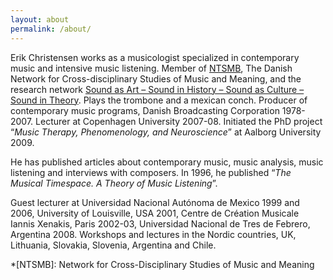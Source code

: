 ```yaml
---
layout: about
permalink: /about/
---
```


Erik Christensen works as a musicologist specialized in contemporary music and intensive music listening. Member of [NTSMB](http://ntsmb.dk/), The Danish Network for Cross-disciplinary Studies of Music and Meaning, and the research network [Sound as Art – Sound in History – Sound as Culture – Sound in Theory](http://auditiveculture.ku.dk/). Plays the trombone and a mexican conch. Producer of contemporary music programs, Danish Broadcasting Corporation 1978-2007. Lecturer at Copenhagen University 2007-08. Initiated the PhD project “_Music Therapy, Phenomenology, and Neuroscience_” at Aalborg University 2009.

He has published articles about contemporary music, music analysis, music listening and interviews with composers. In 1996, he published “_The Musical Timespace. A Theory of Music Listening_”.

Guest lecturer at Universidad Nacional Autónoma de Mexico 1999 and 2006, University of Louisville, USA 2001, Centre de Création Musicale Iannis Xenakis, Paris 2002-03, Universidad Nacional de Tres de Febrero, Argentina 2008. Workshops and lectures in the Nordic countries, UK, Lithuania, Slovakia, Slovenia, Argentina and Chile.

*[NTSMB]: Network for Cross-Disciplinary Studies of Music and Meaning
